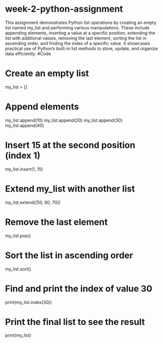 ﻿# week-2-python-assignment
 This assignment demonstrates Python list operations by creating an empty list named my_list and performing various manipulations. These include appending elements, inserting a value at a specific position, extending the list with additional values, removing the last element, sorting the list in ascending order, and finding the index of a specific value. It showcases practical use of Python’s built-in list methods to store, update, and organize data efficiently.
#Code
# Create an empty list
my_list = []

# Append elements
my_list.append(10)
my_list.append(20)
my_list.append(30)
my_list.append(40)

# Insert 15 at the second position (index 1)
my_list.insert(1, 15)

# Extend my_list with another list
my_list.extend([50, 60, 70])

# Remove the last element
my_list.pop()

# Sort the list in ascending order
my_list.sort()

# Find and print the index of value 30
print(my_list.index(30))

# Print the final list to see the result
print(my_list)

